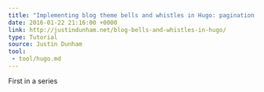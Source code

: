```yaml
---
title: "Implementing blog theme bells and whistles in Hugo: pagination, pages, related posts, and tag lists"
date: 2016-01-22 21:16:00 +0000
link: http://justindunham.net/blog-bells-and-whistles-in-hugo/
type: Tutorial
source: Justin Dunham
tool:
 - tool/hugo.md
---
```

First in a series



